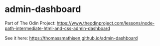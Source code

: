 # admin-dashboard

Part of The Odin Project:
https://www.theodinproject.com/lessons/node-path-intermediate-html-and-css-admin-dashboard

See it here:
https://thomassmathisen.github.io/admin-dashboard